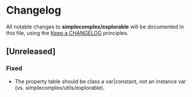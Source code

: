 # Changelog

All notable changes to **simplecomplex/explorable** will be documented in this file,
using the [Keep a CHANGELOG](https://keepachangelog.com/) principles.


## [Unreleased]

### Fixed
- The property table should be class a var|constant, not an instance var
  (vs. simplecomplex/utils/explorable).
